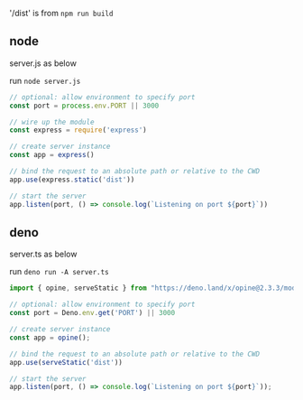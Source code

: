 
'/dist' is from `npm run build`

## node

server.js as below

run `node server.js`

```javascript
// optional: allow environment to specify port
const port = process.env.PORT || 3000

// wire up the module
const express = require('express')

// create server instance
const app = express()

// bind the request to an absolute path or relative to the CWD
app.use(express.static('dist'))

// start the server
app.listen(port, () => console.log(`Listening on port ${port}`))
```

## deno

server.ts as below

run `deno run -A server.ts`

```typescript
import { opine, serveStatic } from "https://deno.land/x/opine@2.3.3/mod.ts";

// optional: allow environment to specify port
const port = Deno.env.get('PORT') || 3000

// create server instance
const app = opine();

// bind the request to an absolute path or relative to the CWD
app.use(serveStatic('dist'))

// start the server
app.listen(port, () => console.log(`Listening on port ${port}`));
```